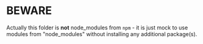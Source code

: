 # BEWARE

Actually this folder is **not** node_modules from `npm` - it is just mock to use modules from "node_modules" without installing any additional package(s).
